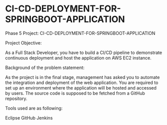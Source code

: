 # CI-CD-DEPLOYMENT-FOR-SPRINGBOOT-APPLICATION
Phase 5 Project: CI-CD-DEPLOYMENT-FOR-SPRINGBOOT-APPLICATION

Project Objective: 

As a Full Stack Developer, you have to build a CI/CD pipeline to demonstrate continuous deployment and host the application on AWS EC2 instance.

Background of the problem statement: 

As the project is in the final stage, management has asked you to automate the integration and deployment of the web application. You are required to set up an environment where the application will be hosted and accessed by users. The source code is supposed to be fetched from a GitHub repository.

Tools used are as following: 

Eclipse
GitHub
Jenkins
